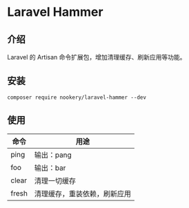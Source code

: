 Laravel Hammer
============

## 介绍

Laravel 的 Artisan 命令扩展包，增加清理缓存、刷新应用等功能。

## 安装

```shell
composer require nookery/laravel-hammer --dev
```

## 使用

| 命令         | 用途|
|  ----       | ---- |
| ping        | 输出：pang| 
| foo         | 输出：bar| 
| clear       | 清理一切缓存 |
| fresh       | 清理缓存，重装依赖，刷新应用|
